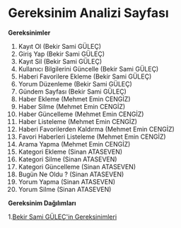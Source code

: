 # Gereksinim Analizi Sayfası 

**Gereksinimler**
1. Kayıt Ol (Bekir Sami GÜLEÇ)
2. Giriş Yap (Bekir Sami GÜLEÇ)
3. Kayıt Sil (Bekir Sami GÜLEÇ)
4. Kullanıcı Bilgilerini Güncelle (Bekir Sami GÜLEÇ)
5. Haberi Favorilere Ekleme (Bekir Sami GÜLEÇ)
6. Yorum Düzenleme (Bekir Sami GÜLEÇ)
7. Gündem Sayfası (Bekir Sami GÜLEÇ)
8. Haber Ekleme (Mehmet Emin CENGİZ)
9. Haber Silme (Mehmet Emin CENGİZ)
10. Haber Güncelleme (Mehmet Emin CENGİZ)
11. Haber Listeleme (Mehmet Emin CENGİZ)
12. Haberi Favorilerden Kaldırma (Mehmet Emin CENGİZ)
13. Favori Haberleri Listeleme (Mehmet Emin CENGİZ)
14. Arama Yapma (Mehmet Emin CENGİZ)
15. Kategori Ekleme (Sinan ATASEVEN)
16. Kategori Silme (Sinan ATASEVEN)
17. Kategori Güncelleme (Sinan ATASEVEN)
18. Bugün Ne Oldu ? (Sinan ATASEVEN)
19. Yorum Yapma (Sinan ATASEVEN)
20. Yorum Silme (Sinan ATASEVEN)

**Gereksinim Dağılımları**

1.[Bekir Sami GÜLEÇ'in Gereksinimleri](BSGgereksinimler.md)
